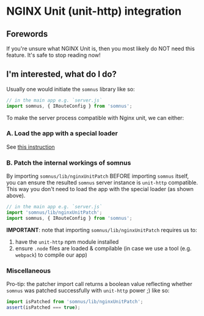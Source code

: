 # NGINX Unit (unit-http) integration

## Forewords

If you're unsure what NGINX Unit is, then you most likely do NOT need this feature.
It's safe to stop reading now!

## I'm interested, what do I do?

Usually one would initiate the `somnus` library like so:

```javascript
// in the main app e.g. `server.js`
import somnus, { IRouteConfig } from 'somnus';
```

To make the server process compatible with Nginx unit, we can either:

### A. Load the app with a special loader

See [this instruction](https://unit.nginx.org/configuration/#nodejs-1416xandlater)

### B. Patch the internal workings of somnus

By importing `somnus/lib/nginxUnitPatch` BEFORE importing `somnus` itself, you
can ensure the resulted `somnus` server instance is `unit-http` compatible. This way you don't need to load the app with the special loader (as shown above).

```javascript
// in the main app e.g. `server.js`
import 'somnus/lib/nginxUnitPatch';
import somnus, { IRouteConfig } from 'somnus';
```

**IMPORTANT**: note that importing `somnus/lib/nginxUnitPatch` requires us to:
1. have the `unit-http` npm module installed
2. ensure `.node` files are loaded & compilable (in case we use a tool (e.g. `webpack`) to compile our app)

### Miscellaneous

Pro-tip: the patcher import call returns a boolean value reflecting whether
`somnus` was patched successfully with `unit-http` power ;) like so:

```javascript
import isPatched from 'somnus/lib/nginxUnitPatch';
assert(isPatched === true);
```